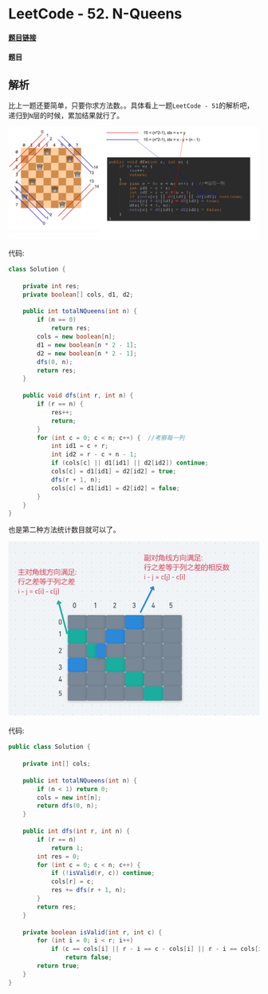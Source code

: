 # LeetCode - 52. N-Queens

#### [题目链接]()

#### 题目

## 解析

比上一题还要简单，只要你求方法数。。具体看上一题`LeetCode - 51`的解析吧，递归到`N`层的时候，累加结果就行了。

![51_ss3.png](images/51_ss3.png)

代码: 

```java
class Solution {

    private int res;
    private boolean[] cols, d1, d2;

    public int totalNQueens(int n) {
        if (n == 0)
            return res;
        cols = new boolean[n];
        d1 = new boolean[n * 2 - 1];
        d2 = new boolean[n * 2 - 1];
        dfs(0, n);
        return res;
    }

    public void dfs(int r, int n) {
        if (r == n) {
            res++;
            return;
        }
        for (int c = 0; c < n; c++) {  //考察每一列
            int id1 = c + r;
            int id2 = r - c + n - 1;
            if (cols[c] || d1[id1] || d2[id2]) continue;
            cols[c] = d1[id1] = d2[id2] = true;
            dfs(r + 1, n);
            cols[c] = d1[id1] = d2[id2] = false;
        }
    }
}
```

也是第二种方法统计数目就可以了。

<div align="center"><img src="images/51_ss.png"></div><br>
代码:

```java
public class Solution {

    private int[] cols;

    public int totalNQueens(int n) {
        if (n < 1) return 0;
        cols = new int[n];
        return dfs(0, n);
    }

    public int dfs(int r, int n) {
        if (r == n)
            return 1;
        int res = 0;
        for (int c = 0; c < n; c++) {
            if (!isValid(r, c)) continue;
            cols[r] = c;
            res += dfs(r + 1, n);
        }
        return res;
    }

    private boolean isValid(int r, int c) {
        for (int i = 0; i < r; i++)
            if (c == cols[i] || r - i == c - cols[i] || r - i == cols[i] - c)
                return false;
        return true;
    }
}
```

